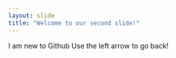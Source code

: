 ```yaml
---
layout: slide
title: "Welcome to our second slide!"
---
```

I am new to Github
Use the left arrow to go back!
